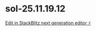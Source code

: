 # sol-25.11.19.12

[Edit in StackBlitz next generation editor ⚡️](https://stackblitz.com/~/github.com/neimaciel/sol-25.11.19.12)